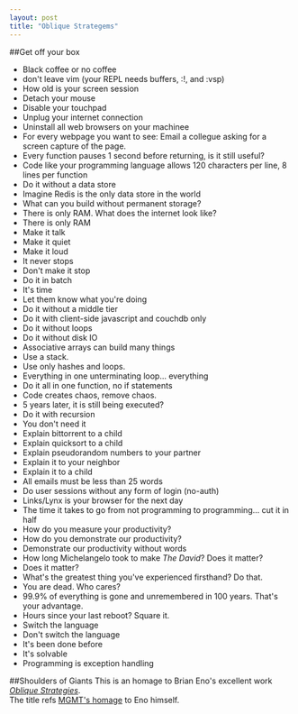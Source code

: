 ```yaml
---
layout: post
title: "Oblique Strategems"
---
```

##Get off your box
* Black coffee or no coffee
* don't leave vim (your REPL needs buffers, :!, and :vsp)
* How old is your screen session
* Detach your mouse
* Disable your touchpad
* Unplug your internet connection 
* Uninstall all web browsers on your machinee
* For every webpage you want to see: Email a collegue asking for a screen capture of the page.
* Every function pauses 1 second before returning, is it still useful?
* Code like your programming language allows 120 characters per line, 8 lines per function
* Do it without a data store
* Imagine Redis is the only data store in the world
* What can you build without permanent storage?
* There is only RAM.  What does the internet look like?
* There is only RAM
* Make it talk
* Make it quiet
* Make it loud
* It never stops
* Don't make it stop
* Do it in batch
* It's time
* Let them know what you're doing
* Do it without a middle tier
* Do it with client-side javascript and couchdb only
* Do it without loops
* Do it without disk IO
* Associative arrays can build many things
* Use a stack.
* Use only hashes and loops.
* Everything in one unterminating loop... everything
* Do it all in one function, no if statements
* Code creates chaos, remove chaos.
* 5 years later, it is still being executed?
* Do it with recursion
* You don't need it
* Explain bittorrent to a child
* Explain quicksort to a child
* Explain pseudorandom numbers to your partner
* Explain it to your neighbor
* Explain it to a child
* All emails must be less than 25 words
* Do user sessions without any form of login (no-auth)
* Links/Lynx is your browser for the next day
* The time it takes to go from not programming to programming... cut it in half
* How do you measure your productivity?
* How do you demonstrate our productivity?
* Demonstrate our productivity without words
* How long Michelangelo took to make *The David*? Does it matter?
* Does it matter?
* What's the greatest thing you've experienced firsthand?  Do that.
* You are dead.  Who cares?
* 99.9% of everything is gone and unremembered in 100 years.  That's your advantage.
* Hours since your last reboot?  Square it.
* Switch the language
* Don't switch the language
* It's been done before
* It's solvable
* Programming is exception handling



##Shoulders of Giants
This is an homage to Brian Eno's excellent work [*Oblique Strategies*](http://www.rtqe.net/ObliqueStrategies/).  
The title refs [MGMT's homage](http://www.youtube.com/watch?v=E7ISc-b-6CE#t=0m9s) to Eno himself.

